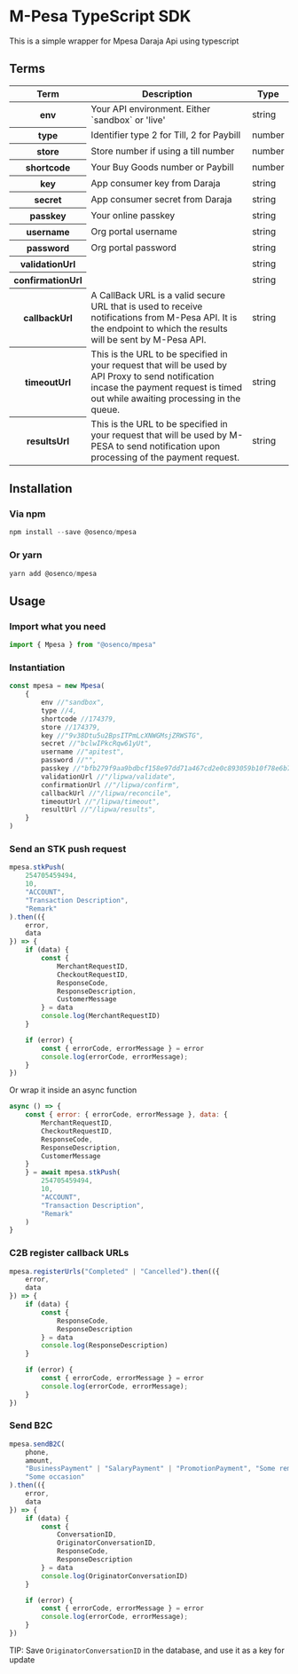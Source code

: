# M-Pesa TypeScript SDK

This is a simple wrapper for Mpesa Daraja Api using typescript

## Terms
<table>
    <thead>
        <tr>
            <th>Term</th>
            <th>Description</th>
            <th>Type</th>
        </tr>
    </thead>
    <tbody>
        <tr>
            <th>env</th>
            <td>Your API environment. Either `sandbox` or 'live'</td>
            <td>string</td>
        </tr>
        <tr>
            <th>type</th>
            <td>Identifier type 2 for Till, 2 for Paybill</td>
            <td>number</td>
        </tr>
        <tr>
            <th>store</th>
            <td>Store number if using a till number</td>
            <td>number</td>
        </tr>
        <tr>
            <th>shortcode</th>
            <td>Your Buy Goods number or Paybill</td>
            <td>number</td>
        </tr>
        <tr>
            <th>key</th>
            <td>App consumer key from Daraja</td>
            <td>string</td>
        </tr>
        <tr>
            <th>secret</th>
            <td>App consumer secret from Daraja</td>
            <td>string</td>
        </tr>
        <tr>
            <th>passkey</th>
            <td>Your online passkey</td>
            <td>string</td>
        </tr>
        <tr>
            <th>username</th>
            <td>Org portal username</td>
            <td>string</td>
        </tr>
        <tr>
            <th>password</th>
            <td>Org portal password</td>
            <td>string</td>
        </tr>
        <tr>
            <th>validationUrl</th>
            <td></td>
            <td>string</td>
        </tr>
        <tr>
            <th>confirmationUrl</th>
            <td></td>
            <td>string</td>
        </tr>
        <tr>
            <th>callbackUrl</th>
            <td>A CallBack URL is a valid secure URL that is used to receive notifications from M-Pesa API. It is the endpoint to which the results will be sent by M-Pesa API.</td>
            <td>string</td>
        </tr>
        <tr>
            <th>timeoutUrl</th>
            <td>
                This is the URL to be specified in your request that will be used by API Proxy to send notification incase the payment request is timed out while awaiting processing in the queue. 
            </td>
            <td>string</td>
        </tr>
        <tr>
            <th>resultsUrl</th>
            <td>
                This is the URL to be specified in your request that will be used by M-PESA to send notification upon processing of the payment request.
            </td>
            <td>string</td>
        </tr>
    </tbody>
</table>

## Installation

### Via npm
``` javascript
npm install --save @osenco/mpesa
``` 

### Or yarn
``` javascript
yarn add @osenco/mpesa
```

## Usage
### Import what you need
``` javascript
import { Mpesa } from "@osenco/mpesa"
```

### Instantiation
``` javascript
const mpesa = new Mpesa(
    {
        env //"sandbox",
        type //4,
        shortcode //174379,
        store //174379,
        key //"9v38Dtu5u2BpsITPmLcXNWGMsjZRWSTG",
        secret //"bclwIPkcRqw61yUt",
        username //"apitest",
        password //"",
        passkey //"bfb279f9aa9bdbcf158e97dd71a467cd2e0c893059b10f78e6b72ada1ed2c919",
        validationUrl //"/lipwa/validate",
        confirmationUrl //"/lipwa/confirm",
        callbackUrl //"/lipwa/reconcile",
        timeoutUrl //"/lipwa/timeout",
        resultUrl //"/lipwa/results",
    }
)
```

### Send an STK push request
``` javascript
mpesa.stkPush(
    254705459494,
    10,
    "ACCOUNT",
    "Transaction Description",
    "Remark"
).then(({
    error,
    data
}) => {
    if (data) {
        const {
            MerchantRequestID,
            CheckoutRequestID,
            ResponseCode,
            ResponseDescription,
            CustomerMessage
        } = data
        console.log(MerchantRequestID)
    }

    if (error) {
        const { errorCode, errorMessage } = error
        console.log(errorCode, errorMessage);
    }
})
```

Or wrap it inside an async function

```javascript
async () => {
    const { error: { errorCode, errorMessage }, data: {
        MerchantRequestID,
        CheckoutRequestID,
        ResponseCode,
        ResponseDescription,
        CustomerMessage
    }
    } = await mpesa.stkPush(
        254705459494,
        10,
        "ACCOUNT",
        "Transaction Description",
        "Remark"
    )
}
```

### C2B register callback URLs

``` javascript
mpesa.registerUrls("Completed" | "Cancelled").then(({
    error,
    data
}) => {
    if (data) {
        const {
            ResponseCode,
            ResponseDescription
        } = data
        console.log(ResponseDescription)
    }

    if (error) {
        const { errorCode, errorMessage } = error
        console.log(errorCode, errorMessage);
    }
})
```

### Send B2C

``` javascript
mpesa.sendB2C(
    phone, 
    amount, 
    "BusinessPayment" | "SalaryPayment" | "PromotionPayment", "Some remark", 
    "Some occasion"
).then(({
    error,
    data
}) => {
    if (data) {
        const {
            ConversationID,
            OriginatorConversationID,
            ResponseCode,
            ResponseDescription
        } = data
        console.log(OriginatorConversationID)
    }

    if (error) {
        const { errorCode, errorMessage } = error
        console.log(errorCode, errorMessage);
    }
})
```

TIP: Save `OriginatorConversationID` in the database, and use it as a key for update
